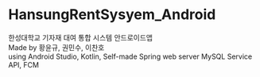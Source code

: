 # HansungRentSysyem_Android
한성대학교 기자재 대여 통합 시스템 안드로이드앱  
Made by 황윤규, 권민수, 이찬호  
using Android Studio, Kotlin, Self-made Spring web server MySQL Service API, FCM

